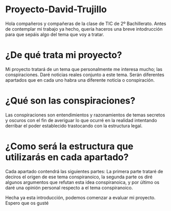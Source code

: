 ﻿# Proyecto-David-Trujillo
Hola compañeros y compañeras de la clase de TIC de 2º Bachillerato. Antes de contemplar mi trabajo ya hecho, queria haceros una breve intodrucción para que sepáis algo del tema que voy a tratar.
# ¿De qué trata mi proyecto?
Mi proyecto tratará de un tema que personalmente me interesa mucho; las conspiraciones. Daré noticias reales conjunto a este tema. Serán diferentes apartados que en cada uno habra una diferente noticia o conspiración. 
# ¿Qué son las conspiraciones?
Las conspiraciones son entendimientos y razonamientos de temas secretos y oscuros con el fin de averiguar lo que ocurré en la realidad  intentando derribar el poder establecido trastocando con la estructura legal.
# ¿Como será la estructura que utilizarás en cada apartado?
Cada apartado contendrá las siguientes partes: La primera parte trataré de deciros el origen de ese tema conspiranoico, la segunda parte os diré algunos argumentos que refutan esta idea conspiranoica, y por último os daré una opinión personal respecto a el tema conspiranoico.

Hecha ya esta introducción, podemos comenzar a evaluar mi proyecto. Espero que os gusté
